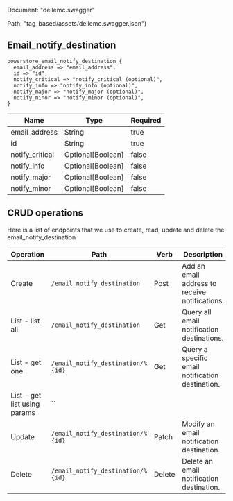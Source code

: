 Document: "dellemc.swagger"


Path: "tag_based/assets/dellemc.swagger.json")

## Email_notify_destination



```puppet
powerstore_email_notify_destination {
  email_address => "email_address",
  id => "id",
  notify_critical => "notify_critical (optional)",
  notify_info => "notify_info (optional)",
  notify_major => "notify_major (optional)",
  notify_minor => "notify_minor (optional)",
}
```

| Name        | Type           | Required       |
| ------------- | ------------- | ------------- |
|email_address | String | true |
|id | String | true |
|notify_critical | Optional[Boolean] | false |
|notify_info | Optional[Boolean] | false |
|notify_major | Optional[Boolean] | false |
|notify_minor | Optional[Boolean] | false |



## CRUD operations

Here is a list of endpoints that we use to create, read, update and delete the email_notify_destination

| Operation | Path | Verb | Description | OperationID |
| ------------- | ------------- | ------------- | ------------- | ------------- |
|Create|`/email_notify_destination`|Post|Add an email address to receive notifications.|email_notify_destination_create|
|List - list all|`/email_notify_destination`|Get|Query all email notification destinations.|email_notify_destination_collection_query|
|List - get one|`/email_notify_destination/%{id}`|Get|Query a specific email notification destination.|email_notify_destination_instance_query|
|List - get list using params|``||||
|Update|`/email_notify_destination/%{id}`|Patch|Modify an email notification destination.|email_notify_destination_modify|
|Delete|`/email_notify_destination/%{id}`|Delete|Delete an email notification destination.|email_notify_destination_delete|
